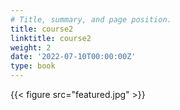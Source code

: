 ```yaml
---
# Title, summary, and page position.
title: course2
linktitle: course2
weight: 2
date: '2022-07-10T00:00:00Z'
type: book 
---
```

{{< figure src="featured.jpg" >}}  